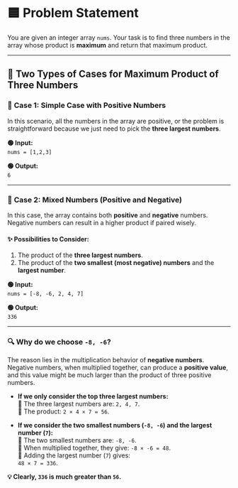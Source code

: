 # 🟦 **Problem Statement**
You are given an integer array `nums`. Your task is to find three numbers in the array whose product is **maximum** and return that maximum product.

---

## 🌟 **Two Types of Cases for Maximum Product of Three Numbers**

### 🔹 **Case 1: Simple Case with Positive Numbers**
In this scenario, all the numbers in the array are positive, or the problem is straightforward because we just need to pick the **three largest numbers**.

**🟢 Input:**  
`nums = [1,2,3]`  

**🟢 Output:**  
`6`

---

### 🔹 **Case 2: Mixed Numbers (Positive and Negative)**
In this case, the array contains both **positive** and **negative** numbers. Negative numbers can result in a higher product if paired wisely.

#### **✨ Possibilities to Consider:**
1. The product of the **three largest numbers**.
2. The product of the **two smallest (most negative) numbers** and the **largest number**.

**🟢 Input:**  
`nums = [-8, -6, 2, 4, 7]`  

**🟢 Output:**  
`336`

---

### 🔍 **Why do we choose `-8, -6`?**

The reason lies in the multiplication behavior of **negative numbers**. Negative numbers, when multiplied together, can produce a **positive value**, and this value might be much larger than the product of three positive numbers.

- **If we only consider the top three largest numbers:**  
  🔸 The three largest numbers are: `2, 4, 7`.  
  🔸 The product: `2 × 4 × 7 = 56`.

- **If we consider the two smallest numbers (`-8, -6`) and the largest number (`7`):**  
  🔹 The two smallest numbers are: `-8, -6`.  
  🔹 When multiplied together, they give: `-8 × -6 = 48`.  
  🔹 Adding the largest number (`7`) gives:  
     `48 × 7 = 336`.

**💡 Clearly, `336` is much greater than `56`.**
